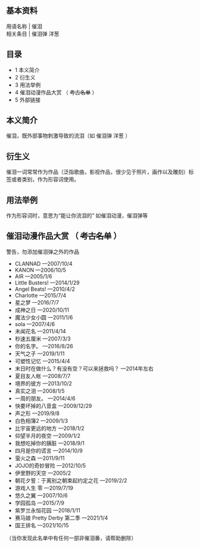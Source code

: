 **基本资料**  
---  
用语名称  |  催泪   
相关条目  |  催泪弹  洋葱   
  
##  目录

  * 1  本义简介 
  * 2  衍生义 
  * 3  用法举例 
  * 4  催泪动漫作品大赏  （  ~~考古名单~~ ） 
  * 5  外部链接 

##  本义简介

催泪，既外部事物刺激导致的流泪（如  催泪弹  洋葱  ）

##  衍生义

催泪一词常常作为作品（泛指歌曲，影视作品，很少见于照片，画作以及雕刻）标签或者类别，作为形容词使用。

##  用法举例

作为形容词时，意思为“能让你流泪的” 如催泪动漫，催泪弹等

##  催泪动漫作品大赏  （  ~~考古名单~~ ）

警告，勿添加催泪弹之外的作品

  * CLANNAD  —2007/10/4 
  * KANON  —2006/10/5 
  * AIR  —2005/1/6 
  * Little Busters!  —2014/1/29 
  * Angel Beats!  —2010/4/2 
  * Charlotte  —2015/7/4 
  * 星之梦  —2016/7/7 
  * 成神之日  —2020/10/11 
  * 魔法少女小圆  —2011/1/6 
  * sola  —2007/4/6 
  * 未闻花名  —2011/4/14 
  * 秒速五厘米  —2007/3/3 
  * 你的名字。  —2016/8/26 
  * 天气之子  —2019/1/11 
  * 可塑性记忆  —2015/4/4 
  * 末日时在做什么？有没有空？可以来拯救吗？  —2014年左右 
  * 夏目友人帐  —2008/7/7 
  * 境界的彼方  —2013/10/2 
  * 真实之泪  —2008/1/5 
  * 一周的朋友。  —2014/4/6 
  * 快要坏掉的八音盒  —2009/12/29 
  * 声之形  —2019/9/8 
  * 白色相簿2  —2009/1/3 
  * 比宇宙更远的地方  —2018/1/2 
  * 仰望半月的夜空  —2009/1/2 
  * 我想吃掉你的胰脏  —2018/9/1 
  * 四月是你的谎言  —2014/10/9 
  * 萤火之森  —2011/9/11 
  * JOJO的奇妙冒险  —2012/10/5 
  * 伊里野的天空  —2005/2 
  * 朝花夕誓：于离别之朝束起约定之花  —2019/2/2 
  * 游戏人生 零  —2019/7/19 
  * 悠久之翼  —2007/10/6 
  * 学园孤岛  —2015/7/9 
  * 紫罗兰永恒花园  —2018/1/11 
  * 赛马娘 Pretty Derby 第二季  —2021/1/4 
  * 国王排名  —2021/10/15 

（当你发现此名单中有任何一部非催泪番，请帮助删除）